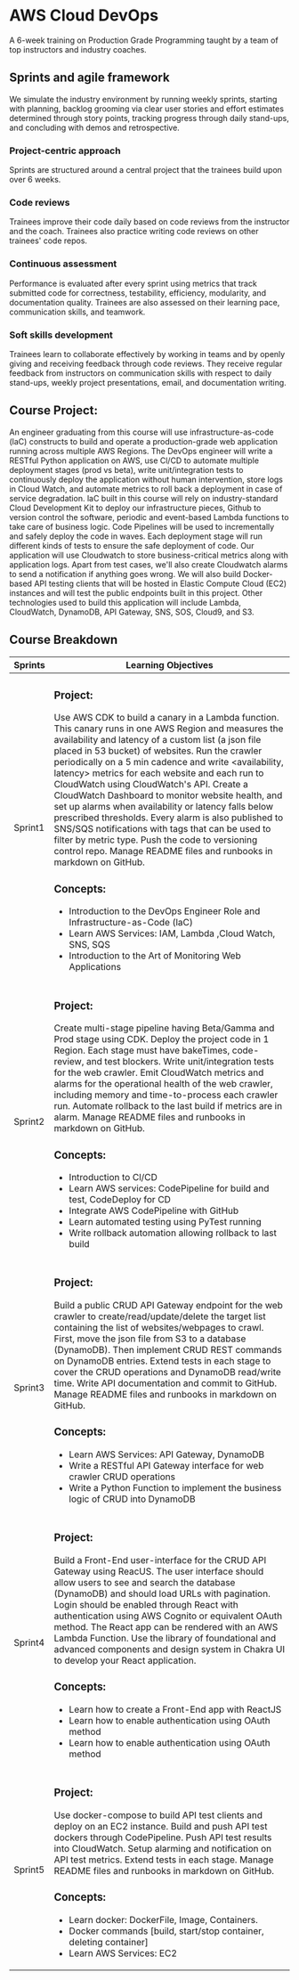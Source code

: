 #                          AWS Cloud DevOps  
 A 6-week training on Production Grade Programming taught by a team of top instructors and industry coaches. 
## Sprints and agile framework 
We simulate the industry environment by running weekly sprints, starting with planning, backlog grooming via clear user stories and effort estimates determined through story points, tracking progress through daily stand-ups, and concluding with demos and retrospective. 
### Project-centric approach
 Sprints are structured around a central project that the trainees build upon over 6 weeks. 
### Code reviews
 Trainees improve their code daily based on code reviews from the instructor and the coach. Trainees also practice writing code reviews on other trainees' code repos. 
### Continuous assessment
 Performance is evaluated after every sprint using metrics that track submitted code for correctness, testability, efficiency, modularity, and documentation quality. Trainees are also assessed on their learning pace, communication skills, and teamwork. 
### Soft skills development
 Trainees learn to collaborate effectively by working in teams and by openly giving and receiving feedback through code reviews. They receive regular feedback from instructors on communication skills with respect to daily stand-ups, weekly project presentations, email, and documentation writing.
 
## Course Project:
<p align="left">
An engineer graduating from this course will use infrastructure-as-code (laC) constructs to build and operate a production-grade web application running across multiple AWS Regions. The DevOps engineer will write a RESTful Python application on AWS, use Cl/CD to automate multiple deployment stages (prod vs beta), write unit/integration tests to continuously deploy the application without human intervention, store logs in Cloud Watch, and automate metrics to roll back a deployment in case of service degradation. 
laC built in this course will rely on industry-standard Cloud Development Kit to deploy our infrastructure pieces, Github to version control the software, periodic and event-based Lambda functions to take care of business logic. Code Pipelines will be used to incrementally and safely deploy the code in waves. Each deployment stage will run different kinds of tests to ensure the safe deployment of code. Our application will use Cloudwatch to store business-critical metrics along with application logs. Apart from test cases, we'll also create Cloudwatch alarms to send a notification if anything goes wrong. We will also build Docker-based API testing clients that will be hosted in Elastic Compute Cloud (EC2) instances and will test the public endpoints built in this project. Other technologies used to build this application will include Lambda, CloudWatch, DynamoDB, API Gateway, SNS, SOS, Cloud9, and S3. 
 </p>

## Course Breakdown

| Sprints      | Learning Objectives |
| ---------------------- | -------------------------------- |
|Sprint1|<h3> Project: </h3> Use AWS CDK to build a canary in a Lambda function. This canary runs in one AWS Region and measures the availability and latency of a custom list (a json file placed in 53 bucket) of websites. Run the crawler periodically on a 5 min cadence and write <availability, latency> metrics for each website and each run to CloudWatch using CloudWatch's API. Create a CloudWatch Dashboard to monitor website health, and set up alarms when availability or latency falls below prescribed thresholds. Every alarm is also published to SNS/SQS notifications with tags that can be used to filter by metric type. Push the code to versioning control repo. Manage README files and runbooks in markdown on GitHub. <h3> Concepts: </h3> <ul><li>Introduction to the DevOps Engineer Role and Infrastructure-as-Code (laC) </li> <li>Learn AWS Services: IAM, Lambda ,Cloud Watch, SNS, SQS </li>  <li>Introduction to the Art of Monitoring Web Applications </li></ul> 
| Sprint2  | <h3> Project: </h3> Create multi-stage pipeline having Beta/Gamma and Prod stage using CDK. Deploy the project code in 1 Region. Each stage must have bakeTimes, code-review, and test blockers. Write unit/integration tests for the web crawler. Emit CloudWatch metrics and alarms for the operational health of the web crawler, including memory and time-to-process each crawler run. Automate rollback to the last build if metrics are in alarm. Manage README files and runbooks in markdown on GitHub.<h3> Concepts: </h3> <ul><li>	Introduction to Cl/CD  </li> <li>	Learn AWS services: CodePipeline for build and test, CodeDeploy for CD </li>  <li>	Integrate AWS CodePipeline with GitHub </li>   <li>Learn automated testing using PyTest running </li>   <li>Write rollback automation allowing rollback to last build </li></ul>|
| Sprint3  | <h3> Project: </h3>Build a public CRUD API Gateway endpoint for the web crawler to create/read/update/delete the target list containing the list of websites/webpages to crawl. First, move the json file from S3 to a database (DynamoDB). Then implement CRUD REST commands on DynamoDB entries. Extend tests in each stage to cover the CRUD operations and DynamoDB read/write time. Write API documentation and commit to GitHub. Manage README files and runbooks in markdown on GitHub. <h3> Concepts: </h3> <ul><li>	Learn AWS Services: API Gateway, DynamoDB   </li> <li>	Write a RESTful API Gateway interface for web crawler CRUD operations  </li>  <li>	Write a Python Function to implement the business logic of CRUD into DynamoDB </li> </ul>|
| Sprint4  | <h3> Project: </h3>Build a Front-End user-interface for the CRUD API Gateway using ReacUS. The user interface should allow users to see and search the database (DynamoDB) and should load URLs with pagination. Login should be enabled through React with authentication using AWS Cognito or equivalent OAuth method. The React app can be rendered with an AWS Lambda Function. Use the library of foundational and advanced components and design system in Chakra UI to develop your React application.  <h3> Concepts: </h3> <ul><li>	Learn how to create a Front-End app with ReactJS    </li> <li>	Learn how to enable authentication using OAuth method   </li>  <li>	Learn how to enable authentication using OAuth method  </li> </ul>|
 | Sprint5 | <h3> Project: </h3> Use docker-compose to build API test clients and deploy on an EC2 instance. Build and push API test dockers through CodePipeline. Push API test results into CloudWatch. Setup alarming and notification on API test metrics. Extend tests in each stage. Manage README files and runbooks in markdown on GitHub.  <h3> Concepts: </h3> <ul><li>	Learn docker: DockerFile, Image, Containers. </li> <li>	Docker commands [build, start/stop container, deleting container] </li>  <li>	Learn AWS Services: EC2 </li> </ul>|
